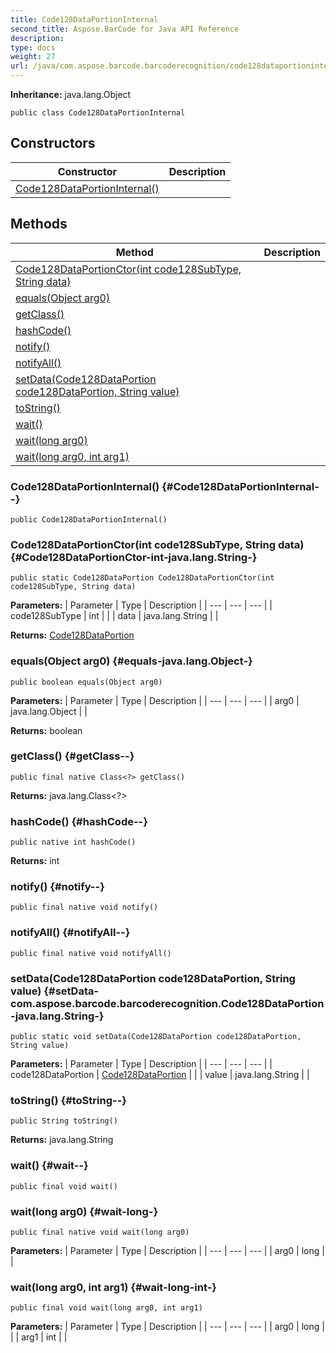 ```yaml
---
title: Code128DataPortionInternal
second_title: Aspose.BarCode for Java API Reference
description: 
type: docs
weight: 27
url: /java/com.aspose.barcode.barcoderecognition/code128dataportioninternal/
---
```

**Inheritance:**
java.lang.Object
```
public class Code128DataPortionInternal
```
## Constructors

| Constructor | Description |
| --- | --- |
| [Code128DataPortionInternal()](#Code128DataPortionInternal--) |  |
## Methods

| Method | Description |
| --- | --- |
| [Code128DataPortionCtor(int code128SubType, String data)](#Code128DataPortionCtor-int-java.lang.String-) |  |
| [equals(Object arg0)](#equals-java.lang.Object-) |  |
| [getClass()](#getClass--) |  |
| [hashCode()](#hashCode--) |  |
| [notify()](#notify--) |  |
| [notifyAll()](#notifyAll--) |  |
| [setData(Code128DataPortion code128DataPortion, String value)](#setData-com.aspose.barcode.barcoderecognition.Code128DataPortion-java.lang.String-) |  |
| [toString()](#toString--) |  |
| [wait()](#wait--) |  |
| [wait(long arg0)](#wait-long-) |  |
| [wait(long arg0, int arg1)](#wait-long-int-) |  |
### Code128DataPortionInternal() {#Code128DataPortionInternal--}
```
public Code128DataPortionInternal()
```


### Code128DataPortionCtor(int code128SubType, String data) {#Code128DataPortionCtor-int-java.lang.String-}
```
public static Code128DataPortion Code128DataPortionCtor(int code128SubType, String data)
```




**Parameters:**
| Parameter | Type | Description |
| --- | --- | --- |
| code128SubType | int |  |
| data | java.lang.String |  |

**Returns:**
[Code128DataPortion](../../com.aspose.barcode.barcoderecognition/code128dataportion)
### equals(Object arg0) {#equals-java.lang.Object-}
```
public boolean equals(Object arg0)
```




**Parameters:**
| Parameter | Type | Description |
| --- | --- | --- |
| arg0 | java.lang.Object |  |

**Returns:**
boolean
### getClass() {#getClass--}
```
public final native Class<?> getClass()
```




**Returns:**
java.lang.Class<?>
### hashCode() {#hashCode--}
```
public native int hashCode()
```




**Returns:**
int
### notify() {#notify--}
```
public final native void notify()
```




### notifyAll() {#notifyAll--}
```
public final native void notifyAll()
```




### setData(Code128DataPortion code128DataPortion, String value) {#setData-com.aspose.barcode.barcoderecognition.Code128DataPortion-java.lang.String-}
```
public static void setData(Code128DataPortion code128DataPortion, String value)
```




**Parameters:**
| Parameter | Type | Description |
| --- | --- | --- |
| code128DataPortion | [Code128DataPortion](../../com.aspose.barcode.barcoderecognition/code128dataportion) |  |
| value | java.lang.String |  |

### toString() {#toString--}
```
public String toString()
```




**Returns:**
java.lang.String
### wait() {#wait--}
```
public final void wait()
```




### wait(long arg0) {#wait-long-}
```
public final native void wait(long arg0)
```




**Parameters:**
| Parameter | Type | Description |
| --- | --- | --- |
| arg0 | long |  |

### wait(long arg0, int arg1) {#wait-long-int-}
```
public final void wait(long arg0, int arg1)
```




**Parameters:**
| Parameter | Type | Description |
| --- | --- | --- |
| arg0 | long |  |
| arg1 | int |  |


